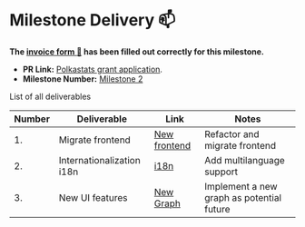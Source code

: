 # Milestone Delivery :mailbox:

**The [invoice form :pencil:](https://forms.gle/8Wx7nxtq8fKrsuEz8) has been filled out correctly for this milestone.**  

* **PR Link:** [Polkastats grant application](https://github.com/w3f/Open-Grants-Program/pull/2). 
* **Milestone Number:** [Milestone 2](https://github.com/Colm3na/polkastats-v3/releases/tag/milestone2)

List of all deliverables 

| Number | Deliverable | Link | Notes |
| ------------- | ------------- | ------------- |------------- |
| 1. | Migrate frontend | [New frontend](https://github.com/Colm3na/polkastats-v3/) | Refactor and migrate frontend |  
| 2. | Internationalization i18n | [i18n](https://github.com/Colm3na/polkastats-v3/) | Add multilanguage support |  
| 3. | New UI features | [New Graph](https://github.com/Colm3na/polkastats-v3/) | Implement a new graph as potential future |
